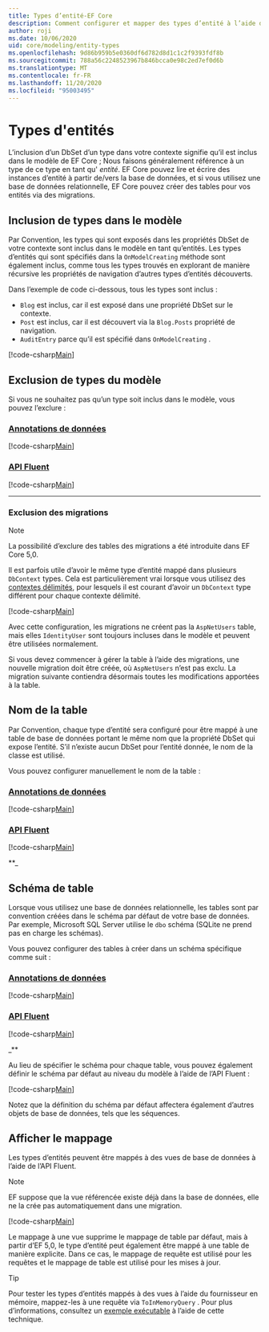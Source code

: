 ```yaml
---
title: Types d’entité-EF Core
description: Comment configurer et mapper des types d’entité à l’aide de Entity Framework Core
author: roji
ms.date: 10/06/2020
uid: core/modeling/entity-types
ms.openlocfilehash: 9d86b959b5e0360df6d782d8d1c1c2f9393fdf8b
ms.sourcegitcommit: 788a56c2248523967b846bcca0e98c2ed7ef0d6b
ms.translationtype: MT
ms.contentlocale: fr-FR
ms.lasthandoff: 11/20/2020
ms.locfileid: "95003495"
---
```

# <a name="entity-types"></a>Types d'entités

L’inclusion d’un DbSet d’un type dans votre contexte signifie qu’il est inclus dans le modèle de EF Core ; Nous faisons généralement référence à un type de ce type en tant qu' *entité*. EF Core pouvez lire et écrire des instances d’entité à partir de/vers la base de données, et si vous utilisez une base de données relationnelle, EF Core pouvez créer des tables pour vos entités via des migrations.

## <a name="including-types-in-the-model"></a>Inclusion de types dans le modèle

Par Convention, les types qui sont exposés dans les propriétés DbSet de votre contexte sont inclus dans le modèle en tant qu’entités. Les types d’entités qui sont spécifiés dans la `OnModelCreating` méthode sont également inclus, comme tous les types trouvés en explorant de manière récursive les propriétés de navigation d’autres types d’entités découverts.

Dans l’exemple de code ci-dessous, tous les types sont inclus :

* `Blog` est inclus, car il est exposé dans une propriété DbSet sur le contexte.
* `Post` est inclus, car il est découvert via la `Blog.Posts` propriété de navigation.
* `AuditEntry` parce qu’il est spécifié dans `OnModelCreating` .

[!code-csharp[Main](../../../samples/core/Modeling/Conventions/EntityTypes.cs?name=EntityTypes&highlight=3,7,16)]

## <a name="excluding-types-from-the-model"></a>Exclusion de types du modèle

Si vous ne souhaitez pas qu’un type soit inclus dans le modèle, vous pouvez l’exclure :

### <a name="data-annotations"></a>[Annotations de données](#tab/data-annotations)

[!code-csharp[Main](../../../samples/core/Modeling/DataAnnotations/IgnoreType.cs?name=IgnoreType&highlight=1)]

### <a name="fluent-api"></a>[API Fluent](#tab/fluent-api)

[!code-csharp[Main](../../../samples/core/Modeling/FluentAPI/IgnoreType.cs?name=IgnoreType&highlight=3)]

***

### <a name="excluding-from-migrations"></a>Exclusion des migrations

> [!NOTE]
> La possibilité d’exclure des tables des migrations a été introduite dans EF Core 5,0.

Il est parfois utile d’avoir le même type d’entité mappé dans plusieurs `DbContext` types. Cela est particulièrement vrai lorsque vous utilisez des [contextes délimités](https://www.martinfowler.com/bliki/BoundedContext.html), pour lesquels il est courant d’avoir un `DbContext` type différent pour chaque contexte délimité.

[!code-csharp[Main](../../../samples/core/Modeling/FluentAPI/TableExcludeFromMigrations.cs?name=TableExcludeFromMigrations&highlight=4)]

Avec cette configuration, les migrations ne créent pas la `AspNetUsers` table, mais elles `IdentityUser` sont toujours incluses dans le modèle et peuvent être utilisées normalement.

Si vous devez commencer à gérer la table à l’aide des migrations, une nouvelle migration doit être créée, où `AspNetUsers` n’est pas exclu. La migration suivante contiendra désormais toutes les modifications apportées à la table.

## <a name="table-name"></a>Nom de la table

Par Convention, chaque type d’entité sera configuré pour être mappé à une table de base de données portant le même nom que la propriété DbSet qui expose l’entité. S’il n’existe aucun DbSet pour l’entité donnée, le nom de la classe est utilisé.

Vous pouvez configurer manuellement le nom de la table :

### <a name="data-annotations"></a>[Annotations de données](#tab/data-annotations)

[!code-csharp[Main](../../../samples/core/Modeling/DataAnnotations/TableName.cs?Name=TableName&highlight=1)]

### <a name="fluent-api"></a>[API Fluent](#tab/fluent-api)

[!code-csharp[Main](../../../samples/core/Modeling/FluentAPI/TableName.cs?Name=TableName&highlight=3-4)]

**_

## <a name="table-schema"></a>Schéma de table

Lorsque vous utilisez une base de données relationnelle, les tables sont par convention créées dans le schéma par défaut de votre base de données. Par exemple, Microsoft SQL Server utilise le `dbo` schéma (SQLite ne prend pas en charge les schémas).

Vous pouvez configurer des tables à créer dans un schéma spécifique comme suit :

### <a name="data-annotations"></a>[Annotations de données](#tab/data-annotations)

[!code-csharp[Main](../../../samples/core/Modeling/DataAnnotations/TableNameAndSchema.cs?name=TableNameAndSchema&highlight=1)]

### <a name="fluent-api"></a>[API Fluent](#tab/fluent-api)

[!code-csharp[Main](../../../samples/core/Modeling/FluentAPI/TableNameAndSchema.cs?name=TableNameAndSchema&highlight=3-4)]

_**

Au lieu de spécifier le schéma pour chaque table, vous pouvez également définir le schéma par défaut au niveau du modèle à l’aide de l’API Fluent :

[!code-csharp[Main](../../../samples/core/Modeling/FluentAPI/DefaultSchema.cs?name=DefaultSchema&highlight=3)]

Notez que la définition du schéma par défaut affectera également d’autres objets de base de données, tels que les séquences.

## <a name="view-mapping"></a>Afficher le mappage

Les types d’entités peuvent être mappés à des vues de base de données à l’aide de l’API Fluent.

> [!Note]
> EF suppose que la vue référencée existe déjà dans la base de données, elle ne la crée pas automatiquement dans une migration.

[!code-csharp[Main](../../../samples/core/Modeling/FluentAPI/ViewNameAndSchema.cs?name=ViewNameAndSchema&highlight=1)]

 Le mappage à une vue supprime le mappage de table par défaut, mais à partir d’EF 5,0, le type d’entité peut également être mappé à une table de manière explicite. Dans ce cas, le mappage de requête est utilisé pour les requêtes et le mappage de table est utilisé pour les mises à jour.

> [!TIP]
> Pour tester les types d’entités mappés à des vues à l’aide du fournisseur en mémoire, mappez-les à une requête via `ToInMemoryQuery` . Pour plus d’informations, consultez un [exemple exécutable](https://github.com/dotnet/EntityFramework.Docs/tree/master/samples/core/Miscellaneous/Testing/ItemsWebApi/) à l’aide de cette technique.
